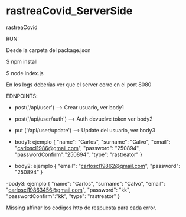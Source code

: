 # rastreaCovid_ServerSide
rastreaCovid



RUN:

Desde la carpeta del package.json

$ npm install

$ node index.js 

En los logs deberías ver que el server corre en el port 8080



EDNPOINTS:

- post('/api/user') --> Crear usuario, ver body1
- post('/api/user/auth') --> Auth devuelve token ver body2
- put ('/api/user/update') --> Update del usuario, ver body3

- body1: ejemplo
{
    "name": "Carlos",
    "surname": "Calvo",
    "email": "carloscl1986@gmail.com",
    "password": "250894",
    "passwordConfirm":"250894",
    "type": "rastreator"
}


- body2: ejemplo
{
    "email": "carloscl19862@gmail.com",
    "password": "250894"
}

-body3: ejemplo
{
    "name": "Carlos",
    "surname": "Calvo",
    "email": "carloscl19863456@gmail.com",
    "password": "kk",
    "passwordConfirm":"kk",
    "type": "rastreator"
}


Missing affinar los codigos http de respuesta para cada error.